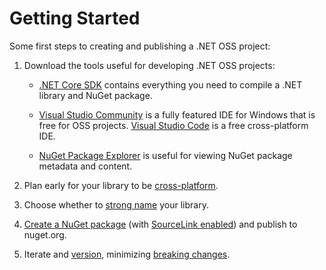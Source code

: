 # Getting Started

Some first steps to creating and publishing a .NET OSS project:

1. Download the tools useful for developing .NET OSS projects:

    * [.NET Core SDK](https://www.microsoft.com/net/download) contains everything you need to compile a .NET library and NuGet package.

    * [Visual Studio Community](https://visualstudio.microsoft.com/downloads/) is a fully featured IDE for Windows that is free for OSS projects. [Visual Studio Code](https://code.visualstudio.com/Download) is a free cross-platform IDE.

    * [NuGet Package Explorer](https://github.com/NuGetPackageExplorer/NuGetPackageExplorer#readme) is useful for viewing NuGet package metadata and content.

2. Plan early for your library to be [cross-platform](./cross-platform-targeting.md).

3. Choose whether to [strong name](./strong-naming.md) your library.

4. [Create a NuGet package](./nuget.md) (with [SourceLink enabled](./sourcelink.md)) and publish to nuget.org.

5. Iterate and [version](./versioning.md), minimizing [breaking changes](./breaking-changes.md).